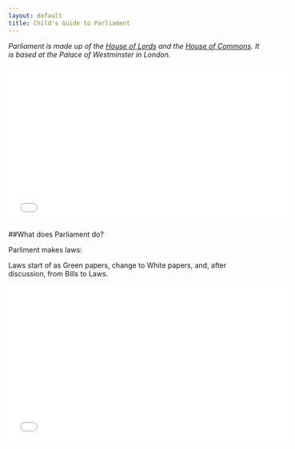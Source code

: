 ```yaml
---
layout: default
title: Child's Guide to Parliament
---
```


*Parliament is made up of the [House of Lords](lords.html) and the [House of Commons](commons.html). It is based at the Palace of Westminster in London.*


<iframe width="560" height="315" src="//www.youtube.com/embed/RAMbIz3Y2JA?list=PL03FFE1F0B34AA057" frameborder="0" allowfullscreen></iframe>


##What does Parliament do?



Parliment makes laws:

Laws start of as Green papers, change to White papers, and, after discussion, from Bills to Laws.


<iframe width="560" height="315" src="//www.youtube.com/embed/1KFGt9M-j28" frameborder="0" allowfullscreen></iframe>
